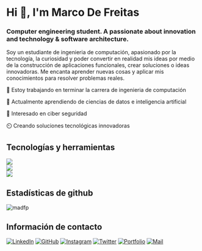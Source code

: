 # Hi 👋, I'm Marco De Freitas
### Computer engineering student. A passionate about innovation and technology & software architecture.
<p>
 Soy un estudiante de ingenieria de computación, apasionado por la tecnología, la curiosidad y poder convertir en realidad mis ideas por medio de la construcción de aplicaciones funcionales, crear soluciones o ideas innovadoras. Me encanta aprender nuevas cosas y aplicar mis conocimientos para resolver problemas reales.
</p>

<div align="left">
  
 🔭 Estoy trabajando en terminar la carrera de ingenieria de computación
  
 🌱 Actualmente aprendiendo de ciencias de datos e inteligencia artificial

 👀 Interesado en ciber seguridad
 
 ⏲️ Creando soluciones tecnológicas innovadoras

</div>
 
## Tecnologías y herramientas
<div>
  <img src="https://skillicons.dev/icons?i=python,docker,django,php,laravel,java,go" />
  <br>
  <img src="https://skillicons.dev/icons?i=yarn,npm,pnpm,bun,deno,wordpress,linux,c,astro" />
  <br>
  <img src="https://skillicons.dev/icons?i=nodejs,javascript,react,typescript,angular,github,tailwind,git,nextjs,redux,html,css,figma" />
</div>

## Estadísticas de github

<p><img align="center" src="https://github-readme-streak-stats.herokuapp.com/?user=madfp&" alt="madfp" /></p>

## Información de contacto
[![LinkedIn](https://img.shields.io/badge/LinkedIn-0077B5?style=for-the-badge&logo=linkedin&logoColor=white)](https://www.linkedin.com/in/marco-de-freitas/)
[![GitHub](https://img.shields.io/badge/github-%23121011.svg?style=for-the-badge&logo=github&logoColor=white)](https://github.com/madfp)
[![Instagram](https://img.shields.io/badge/Instagram-%23E4405F.svg?style=for-the-badge&logo=Instagram&logoColor=white)](https://www.instagram.com/jafricanot/)
[![Twitter](https://img.shields.io/badge/Twitter-%231DA1F2.svg?style=for-the-badge&logo=Twitter&logoColor=white)](https://twitter.com/maarco_04)
[![Portfolio](https://img.shields.io/badge/Portfolio-FF5722?style=for-the-badge&logo=todoist&logoColor=white)](https://twitter.com/maarco_04)
[![Mail](https://img.shields.io/badge/Gmail-D14836?style=for-the-badge&logo=gmail&logoColor=white)](mailto:marcoantoniodfp@gmail.com)

